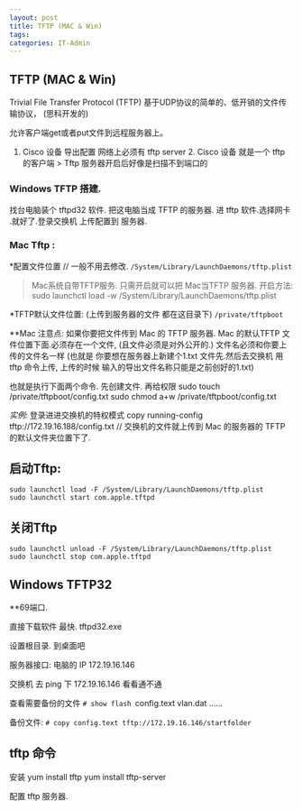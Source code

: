 ```yaml
---
layout: post
title: TFTP (MAC & Win)
tags: 
categories: IT-Admin
---
```


## TFTP (MAC & Win)

Trivial File Transfer Protocol (TFTP)
基于UDP协议的简单的、低开销的文件传输协议， (思科开发的)  

允许客户端get或者put文件到远程服务器上。

1. Cisco 设备 导出配置 网络上必须有 tftp server
	2. Cisco 设备 就是一个 tftp 的客户端
		> Tftp  服务器开启后好像是扫描不到端口的 

### Windows TFTP 搭建.
 找台电脑装个 tftpd32 软件. 把这电脑当成 TFTP 的服务器.
 进 tftp 软件.选择网卡 .就好了.登录交换机 上传配置到 服务器.

### **Mac Tftp :**

*配置文件位置  // 一般不用去修改.
`/System/Library/LaunchDaemons/tftp.plist`

> Mac系统自带TFTP服务. 只需开启就可以把 Mac当TFTP 服务器.
开启方法:
	sudo launchctl load -w /System/Library/LaunchDaemons/tftp.plist

*TFTP默认文件位置: (上传到服务器的文件 都在这目录下)
`/private/tftpboot`

**Mac 注意点:
如果你要把文件传到 Mac 的 TFTP 服务器.
Mac 的默认TFTP 文件位置下面.必须存在一个文件, (且文件必须是对外公开的.)
文件名必须和你要上传的文件名一样 
(也就是 你要想在服务器上新建个1.txt 文件先.然后去交换机 用 tftp 命令上传,
上传的时候 输入的导出文件名称只能是之前创好的1.txt)

也就是执行下面两个命令. 先创建文件. 再给权限
	sudo touch /private/tftpboot/config.txt
	sudo chmod a+w /private/tftpboot/config.txt

*实例:* 
登录进进交换机的特权模式
	copy running-config tftp://172.19.16.188/config.txt
 // 交换机的文件就上传到 Mac 的服务器的 TFTP 的默认文件夹位置下了.





## 启动Tftp:

	sudo launchctl load -F /System/Library/LaunchDaemons/tftp.plist
	sudo launchctl start com.apple.tftpd  

## 关闭Tftp

	sudo launchctl unload -F /System/Library/LaunchDaemons/tftp.plist  
	sudo launchctl stop com.apple.tftpd  





## Windows TFTP32

**69端口.

直接下载软件 最快. tftpd32.exe

设置根目录.  到桌面吧

服务器接口: 电脑的 IP 172.19.16.146


交换机 去 ping 下 172.19.16.146 看看通不通


查看需要备份的文件
`# show flash
`config.text
vlan.dat
……

备份文件:
`# copy config.text tftp://172.19.16.146/startfolder`







## tftp 命令
安装 yum install tftp
yum install tftp-server



配置 tftp 服务器.

